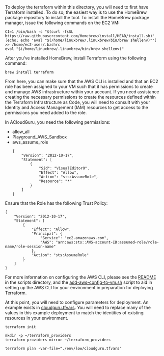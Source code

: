To deploy the terraform within this directory, you will need to first have Terraform installed. To do so, the easiest way is to use the HomeBrew package repository to install the tool. To install the HomeBrew package manager, issue the following commands on the EC2 VM:

```
CI=1 /bin/bash -c "$(curl -fsSL https://raw.githubusercontent.com/Homebrew/install/HEAD/install.sh)"
(echo; echo 'eval "$(/home/linuxbrew/.linuxbrew/bin/brew shellenv)"') >> /home/ec2-user/.bashrc
eval "$(/home/linuxbrew/.linuxbrew/bin/brew shellenv)"
```

After you've installed HomeBrew, install Terraform using the following command:

```
brew install terraform
```

From here, you can make sure that the AWS CLI is installed and that an EC2 role has been assigned to your VM such that it has permissions to create and manage AWS infrastructure within your account. If you need assistance creating the necessary permissions to create the resources defined within the Terraform Infrastructure as Code, you will need to consult with your Identity and Access Management (IAM) resources to get access to the permissions you need added to the role.

In ACloudGuru, you need the following permissions:
- allow_all
- Playground_AWS_Sandbox
- aws_assume_role
    ```
    {
        "Version": "2012-10-17",
        "Statement": [
            {
                "Sid": "VisualEditor0",
                "Effect": "Allow",
                "Action": "sts:AssumeRole",
                "Resource": "*"
            }
        ]
    }
    ```

Ensure that the Role has the following Trust Policy:
```
{
    "Version": "2012-10-17",
    "Statement": [
        {
            "Effect": "Allow",
            "Principal": {
                "Service": "ec2.amazonaws.com",
                "AWS": "arn:aws:sts::AWS-account-ID:assumed-role/role-name/role-session-name"
            },
            "Action": "sts:AssumeRole"
        }
    ]
}
```

For more information on configuring the AWS CLI, please see the [README](../scripts/README.md) in the scripts directory, and the [add-aws-config-to-vm.sh](../scripts/add-aws-config-to-vm.sh) script to aid in setting up the AWS CLI for your environment in preparation for deploying Terraform.

At this point, you will need to configure parameters for deployment. An example exists in [cloudguru.tfvars](env/low/cloudguru.tfvars). You will need to replace many of the values in this example deployment to match the identities of existing resources in your environment.

```
terraform init
```

```
mkdir -p ~/terraform_providers
terraform providers mirror ~/terraform_providers
```


```
terraform plan -var-file="./env/low/cloudguru.tfvars"
```
